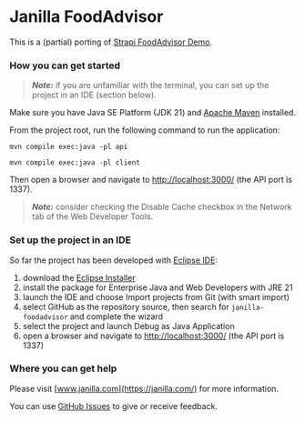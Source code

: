 # Janilla FoodAdvisor

This is a (partial) porting of [Strapi FoodAdvisor Demo](https://github.com/strapi/foodadvisor).

### How you can get started

> **_Note:_**  if you are unfamiliar with the terminal, you can set up the project in an IDE (section below).

Make sure you have Java SE Platform (JDK 21) and [Apache Maven](https://maven.apache.org/install.html) installed.

From the project root, run the following command to run the application:

```shell
mvn compile exec:java -pl api
```

```shell
mvn compile exec:java -pl client
```

Then open a browser and navigate to <http://localhost:3000/> (the API port is 1337).

> **_Note:_**  consider checking the Disable Cache checkbox in the Network tab of the Web Developer Tools.

### Set up the project in an IDE

So far the project has been developed with [Eclipse IDE](https://eclipseide.org/):

1. download the [Eclipse Installer](https://www.eclipse.org/downloads/packages/installer)
2. install the package for Enterprise Java and Web Developers with JRE 21
3. launch the IDE and choose Import projects from Git (with smart import)
4. select GitHub as the repository source, then search for `janilla-foodadvisor` and complete the wizard
5. select the project and launch Debug as Java Application
6. open a browser and navigate to <http://localhost:3000/> (the API port is 1337)

### Where you can get help

Please visit [www.janilla.com](https://janilla.com/) for more information.

You can use [GitHub Issues](https://github.com/diego-schivo/janilla-foodadvisor/issues) to give or receive feedback.
